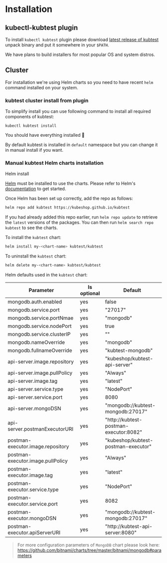 # Installation 

## kubectl-kubtest plugin

To install `kubectl kubtest` plugin please download [latest release of kubtest](
https://github.com/kubeshop/kubtest/releases) unpack binary and put it somewhere in 
your `$PATH`. 

We have plans to build installers for most popular OS and system distros.

## Cluster

For installation we're using Helm charts so you need to have recent `helm` command installed
on your system. 


### kubtest cluster install from plugin

To simplify install you can use following command to install all required components of kubtest: 

```
kubectl kubtest install
```

You should have everything installed 🏅

By default kubtest is installed in `default` namespace but you can change it in manual install if you want.


### Manual kubtest Helm charts installation

Helm install 

[Helm](https://helm.sh) must be installed to use the charts.  Please refer to
Helm's [documentation](https://helm.sh/docs) to get started.

Once Helm has been set up correctly, add the repo as follows:
```sh
helm repo add kubtest https://kubeshop.github.io/kubtest
```
If you had already added this repo earlier, run `helm repo update` to retrieve
the `latest` versions of the packages.  You can then run `helm search repo
kubtest` to see the charts.

To install the `kubtest` chart:
```sh
helm install my-<chart-name> kubtest/kubtest
```
To uninstall the `kubtest` chart:
```sh
helm delete my-<chart-name> kubtest/kubtest
```

Helm defaults used in the `kubtest` chart:

| Parameter | Is optional | Default |
| --- | --- | --- |
| mongodb.auth.enabled | yes | false |
| mongodb.service.port | yes | "27017" |
| mongodb.service.portNmae | yes | "mongodb" |
| mongodb.service.nodePort | yes | true |
| mongodb.service.clusterIP | yes | "" |
| mongodb.nameOverride | yes | "mongodb" |
| mongodb.fullnameOverride | yes | "kubtest-mongodb" |
| api-server.image.repository | yes | "kubeshop/kubtest-api-server" |
| api-server.image.pullPolicy | yes | "Always" |
| api-server.image.tag | yes | "latest" |
| api-server.service.type | yes | "NodePort" |
| api-server.service.port | yes | 8080 |
| api-server.mongoDSN | yes | "mongodb://kubtest-mongodb:27017" |
| api-server.postmanExecutorURI | yes | "http://kubtest-postman-executor:8082" |
| postman-executor.image.repository | yes | "kubeshop/kubtest-postman-executor" |
| postman-executor.image.pullPolicy | yes | "Always" |
| postman-executor.image.tag | yes | "latest" |
| postman-executor.service.type | yes | "NodePort" |
| postman-executor.service.port | yes | 8082 |
| postman-executor.mongoDSN | yes | "mongodb://kubtest-mongodb:27017" |
| postman-executor.apiServerURI | yes | "http://kubtest-api-server:8080" |

>For more configuration parameters of `MongoDB` chart please look here:
https://github.com/bitnami/charts/tree/master/bitnami/mongodb#parameters
